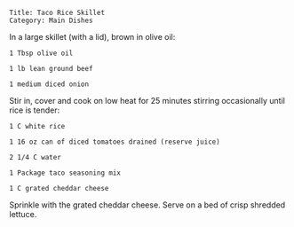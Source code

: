 ~~~ recipe-info
Title: Taco Rice Skillet
Category: Main Dishes
~~~

In a large skillet (with a lid), brown in olive oil:

~~~ recipe-ingredients
1 Tbsp olive oil

1 lb lean ground beef

1 medium diced onion
~~~

Stir in, cover and cook on low heat for 25 minutes stirring occasionally until rice is tender:

~~~ recipe-ingredients
1 C white rice

1 16 oz can of diced tomatoes drained (reserve juice)

2 1/4 C water

1 Package taco seasoning mix

1 C grated cheddar cheese
~~~

Sprinkle with the grated cheddar cheese. Serve on a bed of crisp shredded lettuce.
